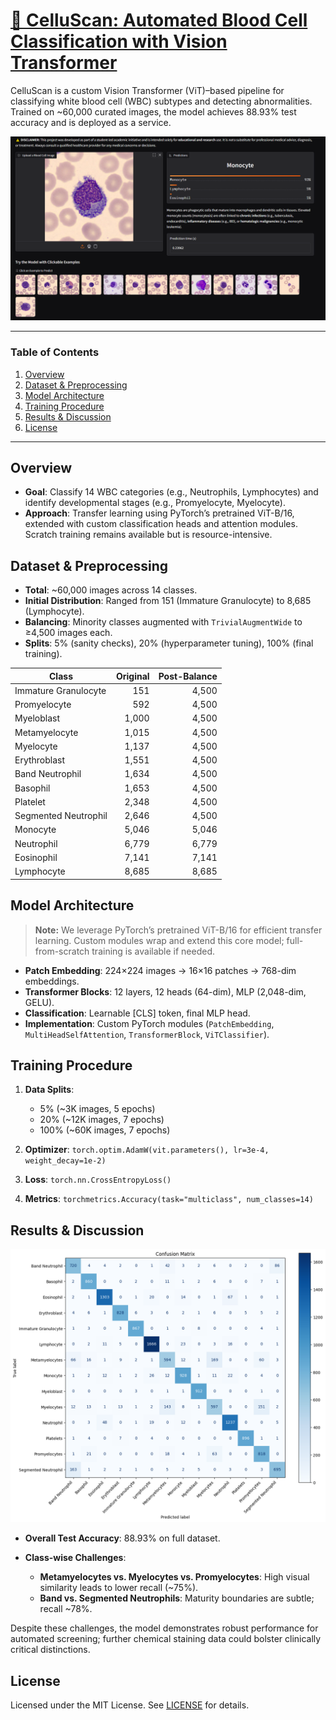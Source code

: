 # [🧫 CelluScan: Automated Blood Cell Classification with Vision Transformer](https://huggingface.co/spaces/Youssef-omarr/CelluScan)

CelluScan is a custom Vision Transformer (ViT)–based pipeline for classifying white blood cell (WBC) subtypes and detecting abnormalities. Trained on \~60,000 curated images, the model achieves 88.93% test accuracy and is deployed as a service.

![alt text](image.png)

---

### Table of Contents

1. [Overview](#overview)
2. [Dataset & Preprocessing](#dataset--preprocessing)
3. [Model Architecture](#model-architecture)
4. [Training Procedure](#training-procedure)
5. [Results & Discussion](#results--discussion)
6. [License](#license)

---

## Overview

* **Goal**: Classify 14 WBC categories (e.g., Neutrophils, Lymphocytes) and identify developmental stages (e.g., Promyelocyte, Myelocyte).
* **Approach**: Transfer learning using PyTorch’s pretrained ViT-B/16, extended with custom classification heads and attention modules. Scratch training remains available but is resource-intensive.

## Dataset & Preprocessing

* **Total**: \~60,000 images across 14 classes.
* **Initial Distribution**: Ranged from 151 (Immature Granulocyte) to 8,685 (Lymphocyte).
* **Balancing**: Minority classes augmented with `TrivialAugmentWide` to ≥4,500 images each.
* **Splits**: 5% (sanity checks), 20% (hyperparameter tuning), 100% (final training).

| Class                | Original | Post-Balance |
| -------------------- | -------: | -----------: |
| Immature Granulocyte |      151 |        4,500 |
| Promyelocyte         |      592 |        4,500 |
| Myeloblast           |    1,000 |        4,500 |
| Metamyelocyte        |    1,015 |        4,500 |
| Myelocyte            |    1,137 |        4,500 |
| Erythroblast         |    1,551 |        4,500 |
| Band Neutrophil      |    1,634 |        4,500 |
| Basophil             |    1,653 |        4,500 |
| Platelet             |    2,348 |        4,500 |
| Segmented Neutrophil |    2,646 |        4,500 |
| Monocyte             |    5,046 |        5,046 |
| Neutrophil           |    6,779 |        6,779 |
| Eosinophil           |    7,141 |        7,141 |
| Lymphocyte           |    8,685 |        8,685 |

## Model Architecture

> **Note:** We leverage PyTorch’s pretrained ViT-B/16 for efficient transfer learning. Custom modules wrap and extend this core model; full-from-scratch training is available if needed.

* **Patch Embedding**: 224×224 images → 16×16 patches → 768-dim embeddings.
* **Transformer Blocks**: 12 layers, 12 heads (64-dim), MLP (2,048-dim, GELU).
* **Classification**: Learnable \[CLS] token, final MLP head.
* **Implementation**: Custom PyTorch modules (`PatchEmbedding`, `MultiHeadSelfAttention`, `TransformerBlock`, `ViTClassifier`).

## Training Procedure

1. **Data Splits**:

   * 5% (\~3K images, 5 epochs)
   * 20% (\~12K images, 7 epochs)
   * 100% (\~60K images, 7 epochs)
2. **Optimizer**: `torch.optim.AdamW(vit.parameters(), lr=3e-4, weight_decay=1e-2)`
3. **Loss**: `torch.nn.CrossEntropyLoss()`
4. **Metrics**: `torchmetrics.Accuracy(task="multiclass", num_classes=14)`


## Results & Discussion

![alt text](Outputs/Cmatrix_after_another_5_EPOCHS.png)

* **Overall Test Accuracy**: 88.93% on full dataset.
* **Class-wise Challenges**:

  * **Metamyelocytes vs. Myelocytes vs. Promyelocytes**: High visual similarity leads to lower recall (\~75%).
  * **Band vs. Segmented Neutrophils**: Maturity boundaries are subtle; recall \~78%.

Despite these challenges, the model demonstrates robust performance for automated screening; further chemical staining data could bolster clinically critical distinctions.


## License

Licensed under the MIT License. See [LICENSE](LICENSE) for details.
